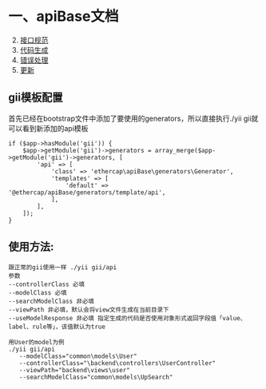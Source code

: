 # 一、apiBase文档

2. [接口规范](接口规范.md)
2. [代码生成](代码生成.md)
2. [错误处理](错误处理.md)
2. [更新](更新.md)

 
## gii模板配置
 
 首先已经在bootstrap文件中添加了要使用的generators，所以直接执行./yii gii就可以看到新添加的api模板
 
 ```
 if ($app->hasModule('gii')) {
     $app->getModule('gii')->generators = array_merge($app->getModule('gii')->generators, [
         'api' => [
             'class' => 'ethercap\apiBase\generators\Generator',
             'templates' => [
                 'default' => '@ethercap/apiBase/generators/template/api',
             ],
         ],
     ]);
 }
 ```
 
## 使用方法:
 
 ```
 跟正常的gii使用一样 ./yii gii/api
 参数 
 --controllerClass 必填
 --modelClass 必填
 --searchModelClass 非必填
 --viewPath 非必填，默认会将view文件生成在当前目录下
 --useModelResponse 非必填 指定生成的代码是否使用对象形式返回字段值「value、label、rule等」，该值默认为true
 
 用User的model为例
 ./yii gii/api 
    --modelClass="common\models\User" 
    --controllerClass="\backend\controllers\UserController" 
    --viewPath="backend\views\user" 
    --searchModelClass="common\models\UpSearch"
 ``` 
